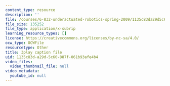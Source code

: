 ```yaml
---
content_type: resource
description: ''
file: /courses/6-832-underactuated-robotics-spring-2009/1135c83da29d5c60887f061b93afe4b4_6v3Ln2ACtqI.vtt
file_size: 135252
file_type: application/x-subrip
learning_resource_types: []
license: https://creativecommons.org/licenses/by-nc-sa/4.0/
ocw_type: OCWFile
resourcetype: Other
title: 3play caption file
uid: 1135c83d-a29d-5c60-887f-061b93afe4b4
video_files:
  video_thumbnail_file: null
video_metadata:
  youtube_id: null
---
```

